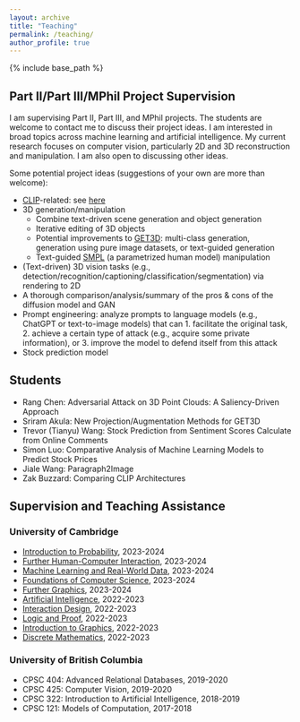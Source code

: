 ```yaml
---
layout: archive
title: "Teaching"
permalink: /teaching/
author_profile: true
---
```


{% include base_path %}

## Part II/Part III/MPhil Project Supervision

I am supervising Part II, Part III, and MPhil projects. The students are welcome to contact me to discuss their project ideas. I am interested in broad topics across machine learning and artificial intelligence. My current research focuses on computer vision, particularly 2D and 3D reconstruction and manipulation. I am also open to discussing other ideas.

Some potential project ideas (suggestions of your own are more than welcome):  
- <a href="https://openai.com/research/clip" target="_blank">CLIP</a>-related: see <a href="/Part III Project Proposal.pdf" target="_blank">here</a>
- 3D generation/manipulation
	- Combine text-driven scene generation and object generation
	- Iterative editing of 3D objects
	- Potential improvements to <a href="https://nv-tlabs.github.io/GET3D/" target="_blank">GET3D</a>: multi-class generation, generation using pure image datasets, or text-guided generation
	- Text-guided <a href="https://smpl.is.tue.mpg.de" target="_blank">SMPL</a> (a parametrized human model) manipulation
- (Text-driven) 3D vision tasks (e.g., detection/recognition/captioning/classification/segmentation) via rendering to 2D
- A thorough comparison/analysis/summary of the pros & cons of the diffusion model and GAN
- Prompt engineering: analyze prompts to language models (e.g., ChatGPT or text-to-image models) that can 1. facilitate the original task, 2. achieve a certain type of attack (e.g., acquire some private information), or 3. improve the model to defend itself from this attack
- Stock prediction model

## Students

- Rang Chen: Adversarial Attack on 3D Point Clouds: A Saliency-Driven Approach
- Sriram Akula: New Projection/Augmentation Methods for GET3D
- Trevor (Tianyu) Wang: Stock Prediction from Sentiment Scores Calculate from Online Comments
- Simon Luo: Comparative Analysis of Machine Learning Models to Predict Stock Prices
- Jiale Wang: Paragraph2Image
- Zak Buzzard: Comparing CLIP Architectures

## Supervision and Teaching Assistance

### University of Cambridge

- <a href="https://www.cl.cam.ac.uk/teaching/2324/IntroProb/" target="_blank">Introduction to Probability</a>, 2023-2024
- <a href="https://www.cl.cam.ac.uk/teaching/2324/FHCI/" target="_blank">Further Human-Computer Interaction</a>, 2023-2024
- <a href="https://www.cl.cam.ac.uk/teaching/2324/MLRD/" target="_blank">Machine Learning and Real-World Data</a>, 2023-2024
- <a href="https://www.cl.cam.ac.uk/teaching/2324/FoundsCS/" target="_blank">Foundations of Computer Science</a>, 2023-2024
- <a href="https://www.cl.cam.ac.uk/teaching/2324/FGraphics/" target="_blank">Further Graphics</a>, 2023-2024
- <a href="https://www.cl.cam.ac.uk/teaching/2223/ArtInt/" target="_blank">Artificial Intelligence</a>, 2022-2023
- <a href="https://www.cl.cam.ac.uk/teaching/2223/IntDesign/" target="_blank">Interaction Design</a>, 2022-2023
- <a href="https://www.cl.cam.ac.uk/teaching/2223/LogicProof/" target="_blank">Logic and Proof</a>, 2022-2023
- <a href="https://www.cl.cam.ac.uk/teaching/2223/Graphics/" target="_blank">Introduction to Graphics</a>, 2022-2023
- <a href="https://www.cl.cam.ac.uk/teaching/2223/DiscMath/" target="_blank">Discrete Mathematics</a>, 2022-2023

### University of British Columbia

- CPSC 404: Advanced Relational Databases, 2019-2020
- CPSC 425: Computer Vision, 2019-2020
- CPSC 322: Introduction to Artificial Intelligence, 2018-2019
- CPSC 121: Models of Computation, 2017-2018

